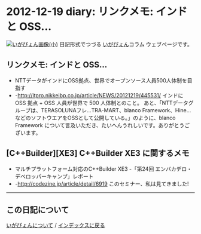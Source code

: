 2012-12-19 diary: リンクメモ: インドと OSS...
=====================================================================================================
[![いがぴょん画像(小)](https://igapyon.github.io/diary/images/iga200306s.jpg "いがぴょん")](https://igapyon.github.io/diary/memo/memoigapyon.html) 日記形式でつづる [いがぴょん](https://igapyon.github.io/diary/memo/memoigapyon.html)コラム ウェブページです。

## リンクメモ: インドと OSS...

* NTTデータがインドにOSS拠点、世界でオープンソース人員500人体制を目指す 
* -http://itpro.nikkeibp.co.jp/article/NEWS/20121219/445531/
インドに OSS 拠点 + OSS 人員が世界で 500 人体制とのこと。
あと、「NTTデータグループは、TERASOLUNAフレ...TRA-MART、blanco Framework、Hine...などのソフトウエアをOSSとして公開している。」のように、blanco Framework について言及いただき、たいへんうれしいです。ありがとうございます。


## [C++Builder][XE3] C++Builder XE3 に関するメモ

* マルチプラットフォーム対応のC++Builder XE3 -「第24回 エンバカデロ・デベロッパーキャンプ」レポート
* -http://codezine.jp/article/detail/6919
このセミナー、私は見てきました!


----------------------------------------------------------------------------------------------------

## この日記について
[いがぴょんについて](http://www.igapyon.jp/igapyon/diary/memo/memoigapyon.html) / [インデックスに戻る](https://igapyon.github.io/diary/idxall.html)
